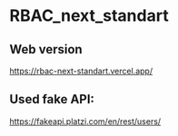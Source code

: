 # RBAC_next_standart

## Web version
https://rbac-next-standart.vercel.app/

## Used fake API:
https://fakeapi.platzi.com/en/rest/users/
